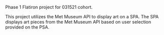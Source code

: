 Phase 1 Flatiron project for 031521 cohort.

This project utilizes the Met Museum API to display art on a SPA. The SPA displays art pieces from the Met Museum API based on user selection provided on the PSA. 



